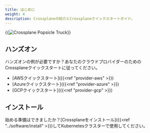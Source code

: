 ```yaml
---
title: はじめに
weight: 4
description: Crossplaneの紹介とCrossplaneクイックスタートガイド。
---
```


{{<img src="/media/banner.png" alt="Crossplane Popsicle Truck" size="large" >}}

## ハンズオン
ハンズオンの例が必要ですか？あなたのクラウドプロバイダーのためのCrossplaneクイックスタートに従ってください。
* [AWSクイックスタート]({{<ref "provider-aws" >}})
* [Azureクイックスタート]({{<ref "provider-azure" >}})
* [GCPクイックスタート]({{<ref "provider-gcp" >}})

## インストール
始める準備はできましたか？[Crossplaneをインストール]({{<ref "../software/install" >}})してKubernetesクラスターで使用してください。
